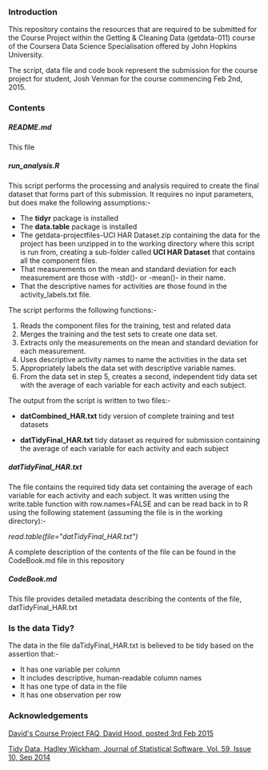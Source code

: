 ### Introduction

This repository contains the resources that are required to be submitted for the Course Project within the Getting & Cleaning Data (getdata-011) course of the Coursera Data Science Specialisation offered by John Hopkins University.

The script, data file and code book represent the submission for the course project for student, Josh Venman for the course commencing Feb 2nd, 2015.

### Contents

##### README.md
This file
##### run_analysis.R
This script performs the processing and analysis required to create the final dataset that forms part of this submission. It requires no input parameters, but does make the following assumptions:-

- The **tidyr** package is installed
- The **data.table** package is installed
- The getdata-projectfiles-UCI HAR Dataset.zip containing the data for the project has been unzipped in to the working directory where this script is run from, creating a sub-folder called **UCI HAR Dataset** that contains all the component files.
- That measurements on the mean and standard deviation for each measurement are those with -std()- or -mean()- in their name.
- That the descriptive names for activities are those found in the activity_labels.txt file. 

The script performs the following functions:-

1. Reads the component files for the training, test and related data
1. Merges the training and the test sets to create one data set.
1. Extracts only the measurements on the mean and standard deviation for each measurement. 
1. Uses descriptive activity names to name the activities in the data set
1. Appropriately labels the data set with descriptive variable names. 
1. From the data set in step 5, creates a second, independent tidy data set with the average of each variable for each activity and each subject.

The output from the script is written to two files:-



- **datCombined_HAR.txt** tidy version of complete training and test datasets


- **datTidyFinal_HAR.txt** tidy dataset as required for submission containing the average of each variable for each activity and each subject



##### datTidyFinal_HAR.txt

The file contains the required tidy data set containing 
the average of each variable for each activity and each subject. It was written using the write.table function with row.names=FALSE and can be read back in to R using the following statement (assuming the file is in the working directory):-

*read.table(file="datTidyFinal_HAR.txt")*

A complete description of the contents of the file can be found in the CodeBook.md file in this repository

##### CodeBook.md

This file provides detailed metadata describing the contents of the file, datTidyFinal_HAR.txt

### Is the data Tidy?

The data in the file daTidyFinal_HAR.txt is believed to be tidy based on the assertion that:-

- It has one variable per column
- It includes descriptive, human-readable column names
- It has one type of data in the file
- It has one observation per row


### Acknowledgements



[David's Course Project FAQ, David Hood, posted 3rd Feb 2015](https://class.coursera.org/getdata-011/forum/thread?thread_id=69#post-249 "David's Course Project FAQ, David Hood, posted 3rd Feb 2015")

[Tidy Data, Hadley Wickham, Journal of Statistical Software, Vol. 59, Issue 10, Sep 2014](http://www.jstatsoft.org/v59/i10/paper "Tidy Data, Hadley Wickham, Journal of Statistical Software, Vol. 59, Issue 10, Sep 2014")
